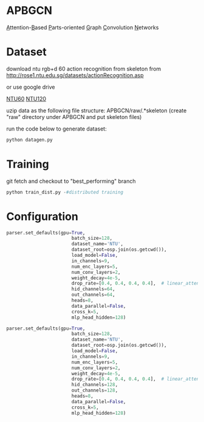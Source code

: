 # APBGCN
<ins>A</ins>ttention-<ins>B</ins>ased <ins>P</ins>arts-oriented <ins>G</ins>raph <ins>C</ins>onvolution <ins>N</ins>etworks 

# Dataset
download ntu rgb+d 60 action recognition from skeleton from http://rose1.ntu.edu.sg/datasets/actionRecognition.asp

or use google drive 

[NTU60](https://drive.google.com/open?id=1CUZnBtYwifVXS21yVg62T-vrPVayso5H)
[NTU120](https://drive.google.com/open?id=1tEbuaEqMxAV7dNc4fqu1O4M7mC6CJ50w)

uzip data as the following file structure: APBGCN/raw/.\*skeleton (create "raw" directory under APBGCN and put skeleton files)

run the code below to generate dataset:
```python
python datagen.py
```

# Training
git fetch and checkout to "best_performing" branch
```python
python train_dist.py -#distributed training
```

# Configuration
```python
parser.set_defaults(gpu=True,
                        batch_size=128,
                        dataset_name='NTU',
                        dataset_root=osp.join(os.getcwd()),
                        load_model=False,
                        in_channels=9,
                        num_enc_layers=5,
                        num_conv_layers=2,
                        weight_decay=4e-5,
                        drop_rate=[0.4, 0.4, 0.4, 0.4],  # linear_attention, sparse_attention, add_norm, ffn
                        hid_channels=64,
                        out_channels=64,
                        heads=8,
                        data_parallel=False,
                        cross_k=5,
                        mlp_head_hidden=128)

parser.set_defaults(gpu=True,
                        batch_size=128,
                        dataset_name='NTU',
                        dataset_root=osp.join(os.getcwd()),
                        load_model=False,
                        in_channels=9,
                        num_enc_layers=5,
                        num_conv_layers=2,
                        weight_decay=4e-5,
                        drop_rate=[0.4, 0.4, 0.4, 0.4],  # linear_attention, sparse_attention, add_norm, ffn
                        hid_channels=128,
                        out_channels=128,
                        heads=8,
                        data_parallel=False,
                        cross_k=5,
                        mlp_head_hidden=128)
```

